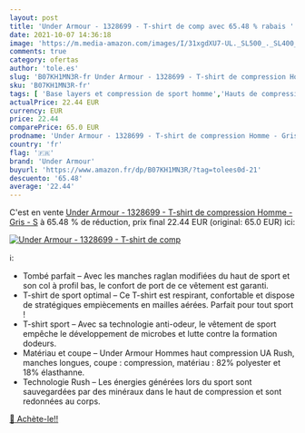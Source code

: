 ```yaml
---
layout: post
title: 'Under Armour - 1328699 - T-shirt de comp avec 65.48 % rabais '
date: 2021-10-07 14:36:18
image: 'https://m.media-amazon.com/images/I/31xgdXU7-UL._SL500_._SL400_.jpg'
comments: true
category: ofertas
author: 'tole.es'
slug: 'B07KH1MN3R-fr Under Armour - 1328699 - T-shirt de compression Homme -...'
sku: 'B07KH1MN3R-fr'
tags: [ 'Base layers et compression de sport homme','Hauts de compression de running homme','Sportswear homme','Vêtements','Vêtements homme','under armour', ]
actualPrice: 22.44 EUR
currency: EUR
price: 22.44
comparePrice: 65.0 EUR
prodname: 'Under Armour - 1328699 - T-shirt de compression Homme - Gris - S'
country: 'fr'
flag: '🇫🇷'
brand: 'Under Armour'
buyurl: 'https://www.amazon.fr/dp/B07KH1MN3R/?tag=tolees0d-21'
descuento: '65.48'
average: '22.44'
---
```


C'est en vente [Under Armour - 1328699 - T-shirt de compression Homme - Gris - S](https://www.amazon.fr/dp/B07KH1MN3R/?tag=tolees0d-21)  à  65.48 % de réduction, prix final  22.44 EUR (original: 65.0 EUR) ici:

[![Under Armour - 1328699 - T-shirt de comp](https://m.media-amazon.com/images/I/31xgdXU7-UL._SL500_._SL400_.jpg)](https://www.amazon.fr/dp/B07KH1MN3R/?tag=tolees0d-21)

ℹ️:

- Tombé parfait – Avec les manches raglan modifiées du haut de sport et son col à profil bas, le confort de port de ce vêtement est garanti.
- T-shirt de sport optimal – Ce T-shirt est respirant, confortable et dispose de stratégiques empiècements en mailles aérées. Parfait pour tout sport !
- T-shirt sport – Avec sa technologie anti-odeur, le vêtement de sport empêche le développement de microbes et lutte contre la formation dodeurs.
- Matériau et coupe – Under Armour Hommes haut compression UA Rush, manches longues, coupe : compression, matériau : 82% polyester et 18% élasthanne.
- Technologie Rush – Les énergies générées lors du sport sont sauvegardées par des minéraux dans le haut de compression et sont redonnées au corps.

[🛒 Achète-le!!](https://www.amazon.fr/dp/B07KH1MN3R/?tag=tolees0d-21)
